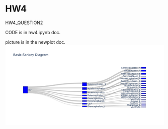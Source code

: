 # HW4
HW4_QUESTION2

CODE is in hw4.ipynb doc.


picture is in the newplot doc.
![figure](newplot.png)
